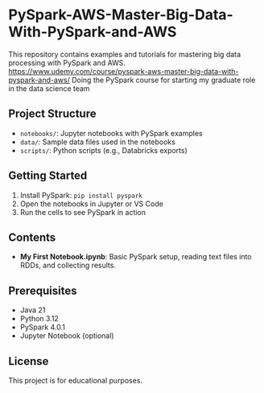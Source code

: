 # PySpark-AWS-Master-Big-Data-With-PySpark-and-AWS

This repository contains examples and tutorials for mastering big data processing with PySpark and AWS.
https://www.udemy.com/course/pyspark-aws-master-big-data-with-pyspark-and-aws/
Doing the PySpark course for starting my graduate role in the data science team

## Project Structure

- `notebooks/`: Jupyter notebooks with PySpark examples
- `data/`: Sample data files used in the notebooks
- `scripts/`: Python scripts (e.g., Databricks exports)

## Getting Started

1. Install PySpark: `pip install pyspark`
2. Open the notebooks in Jupyter or VS Code
3. Run the cells to see PySpark in action

## Contents

- **My First Notebook.ipynb**: Basic PySpark setup, reading text files into RDDs, and collecting results.

## Prerequisites

- Java 21
- Python 3.12
- PySpark 4.0.1
- Jupyter Notebook (optional)

## License

This project is for educational purposes.